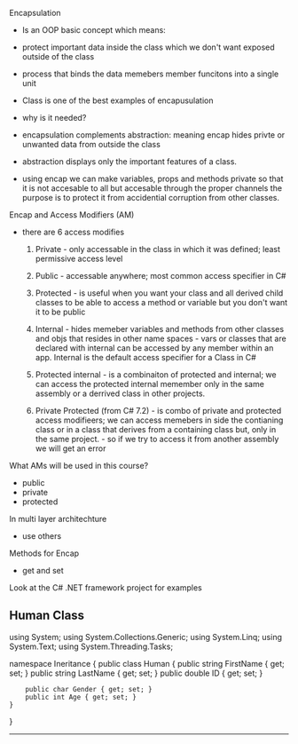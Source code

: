 Encapsulation
- Is an OOP basic concept which means:
- protect important data inside the class which we don't want 
  exposed outside of the class
- process that binds the data memebers 
  member funcitons into a single unit
- Class is one of the best examples of encapusulation

- why is it needed?
- encapsulation complements abstraction:
  meaning encap hides privte or unwanted data
  from outside the class

- abstraction displays only the important features
  of a class.
- using encap we can make variables, props and methods 
  private so that it is not accesable to all but
  accesable through the proper channels
  the purpose is to protect it from accidential corruption from
  other classes.


Encap and Access Modifiers (AM)
- there are 6 access modifies
  1. Private - only accessable in the class in which it was defined; least permissive access level
  2. Public - accessable anywhere; most common access specifier in C#
  3. Protected - is useful when you want your class and all derived child classes to be able to access a method or variable 
                 but you don't want it to be public
  4. Internal - hides memeber variables and methods from other classes and objs that resides in 
                other name spaces - vars or classes that are declared with internal can be accessed by any member within an app.
                Internal is the default access specifier for a Class in C#

  5. Protected internal - is a combinaiton of protected and internal; we can access the protected internal memember only in the same
                          assembly or a derrived class in other projects. 
  6. Private Protected (from C# 7.2) - is combo of private and protected access modifieers; we can access memebers in side the 
                                       contianing class or in a class that derives from a containing class but,
                                       only in the same project.
                                     - so if we try to access it from another assembly we will get an error 


What AMs will be used in this course?
- public
- private
- protected

In multi layer architechture 
- use others

Methods for Encap
- get and set

Look at the C# .NET framework project for examples

Human Class
-----------------------------------------------------


using System;
using System.Collections.Generic;
using System.Linq;
using System.Text;
using System.Threading.Tasks;

namespace Ineritance
{
	public class Human
	{
		public string FirstName { get; set; }
		public string LastName { get; set; }
		public double ID { get; set; }

		public char Gender { get; set; }
		public int Age { get; set; }
	}
}


---------------------------------------------------------

